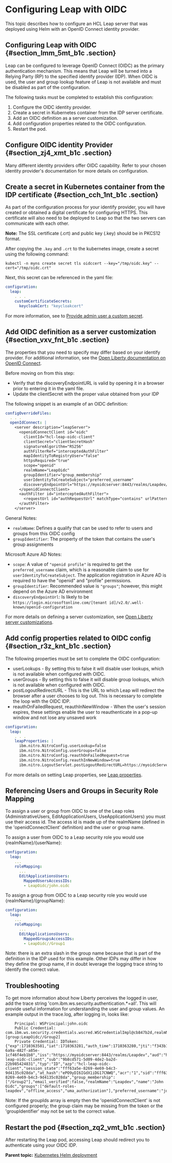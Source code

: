 # Configuring Leap with OIDC 

This topic describes how to configure an HCL Leap server that was deployed using Helm with an OpenID Connect identity provider.

## Configuring Leap with OIDC {#section_lmm_5mt_b1c .section}

Leap can be configured to leverage OpenID Connect \(OIDC\) as the primary authentication mechanism. This means that Leap will be turned into a Relying Party \(RP\) to the specified identify provider \(IDP\). When OIDC is used, the user and group lookup feature of Leap is not available and must be disabled as part of the configuration.

The following tasks must be completed to establish this configuration:

1.  Configure the OIDC identity provider.
2.  Create a secret in Kubernetes container from the IDP server certificate.
3.  Add an OIDC definition as a server customization.
4.  Add configuration properties related to the OIDC configuration.
5.  Restart the pod.

## Configure OIDC identity Provider {#section_zj4_xmt_b1c .section}

Many different identity providers offer OIDC capability. Refer to your chosen identity provider's documentation for more details on configuration.

## Create a secret in Kubernetes container from the IDP certificate {#section_cch_1nt_b1c .section}

As part of the configuration process for your identify provider, you will have created or obtained a digital certificate for configuring HTTPS. This certificate will also need to be deployed to Leap so that the two servers can communicate with each other.

**Note:** The SSL certificate \(.crt\) and public key \(.key\) should be in PKCS12 format.

After copying the `.key` and `.crt` to the kubernetes image, create a secret using the following command:

```text
kubectl -n myns create secret tls oidccert --key="/tmp/oidc.key" --cert="/tmp/oidc.crt"
```

Next, this secret can be referenced in the yaml file:

```yaml
configuration:
  leap:
    . . .
    customCertificateSecrets:
      keycloakCert: "keycloakcert"
```

For more information, see to [Provide admin user a custom secret](helm_admin_customsecret.md).

## Add OIDC definition as a server customization {#section_vxv_fnt_b1c .section}

The properties that you need to specify may differ based on your identify provider. For additional information, see the [Open Liberty documentation on OpenID Connect](https://openliberty.io/docs/latest/reference/config/openidConnectClient.html).

Before moving on from this step:

-   Verify that the discoveryEndpointURL is valid by opening it in a browser prior to entering it in the yaml file.
-   Update the clientSecret with the proper value obtained from your IDP

The following snippet is an example of an OIDC definition:

```yaml
configOverrideFiles:
  . . .
  openIdConnect: |
    <server description="leapServer">
      <openidConnectClient id="oidc"
        clientId="hcl-leap-oidc-client"
        clientSecret="clientSecretHash"
        signatureAlgorithm="RS256"
        authFilterRef="interceptedAuthFilter"
        mapIdentityToRegistryUser="false"
        httpsRequired="true"
        scope="openid"
        realmName="LeapOidc"
        groupIdentifier="group_membership"
        userIdentityToCreateSubject="preferred_username"
        discoveryEndpointUrl="https://myoidcserver:8443/realms/Leapdev/.well-known/openid-configuration">
      </openidConnectClient>
      <authFilter id="interceptedAuthFilter">
        <requestUrl id="authRequestUrl" matchType="contains" urlPattern="/apps/secure"/>
      </authFilter>
    </server> 
```
General Notes:  

- `realmName`: Defines a qualify that can be used to refer to users and groups from this OIDC config
- `groupIdentifier`: The property of the token that contains the user's group assignments

Microsoft Azure AD Notes:  

- `scope`: A value of `"openid profile"` is required to get the `preferred_username` claim, which is a reasonable claim to use for `userIdentityToCreateSubject`. The application registration in Azure AD is required to have the "openid" and "profile" permissions.
- `groupIdentifier`: Recommended value is `"groups"`; however, this might depend on the Azure AD environment
- `discoveryEndpointUrl`: Is likely to be `https://login.microsoftonline.com/[tenant id]/v2.0/.well-known/openid-configuration`


For more details on defining a server customization, see [Open Liberty server customizations](helm_open_liberty_custom.md).


## Add config properties related to OIDC config {#section_r3z_knt_b1c .section}

The following properties must be set to complete the OIDC configuration:

-   userLookups - By setting this to false it will disable user lookups, which is not available when configured with OIDC.
-   userGroups - By setting this to false it will disable group lookups, which is not available when configured with OIDC.
-   postLogoutRedirectURL - This is the URL to which Leap will redirect the browser after a user chooses to log out. This is necessary to complete the loop with the OIDC IDP.
-   reauthOnFailedRequest, reauthInNewWindow - When the user's session expires, these settings enable the user to reauthenticate in a pop-up window and not lose any unsaved work

```yaml
configuration:
  leap:
    . . .
    leapProperties: |
      ibm.nitro.NitroConfig.userLookup=false
      ibm.nitro.NitroConfig.userGroups=false 
      ibm.nitro.NitroConfig.reauthOnFailedRequest=true 
      ibm.nitro.NitroConfig.reauthInNewWindow=true 
      ibm.nitro.LogoutServlet.postLogoutRedirectURL=https://myoidcServer.com/realms/Leap/protocol/openid-connect/logout?client_id=hcl-leap-oidc-client&post_logout_redirect_uri=https://myLeapServer.com/apps/secure/org/ide/manager.html
```

For more details on setting Leap properties, see [Leap properties](helm_leap_properties.md).

## Referencing Users and Groups in Security Role Mapping 
To assign a user or group from OIDC to one of the Leap roles (AdministrativeUsers, EditApplicationUsers, UseApplicationUsers) you must use their access id.  The access id is made up of the realmName (defined in the 'openidConnectClient' definition) and the user or group name.  

To assign a user from OIDC to a Leap security role you would use {realmName}/{userName}:
```yaml
configuration:
  leap:
    ...
    roleMapping:
      ...
      EditApplicationsUsers:
        MappedUsersAccessIDs:
        - LeapOidc/john.oidc
```

To assign a group from OIDC to a Leap security role you would use {realmName}/{groupName}:
```yaml
configuration:
  leap:
    ...
    roleMapping:
      ...
      EditApplicationsUsers:
        MappedGroupsAccessIDs:
        - LeapOidc//Group1
```
Note: there is an extra slash in the group name because that is part of the definition in the IDP used for this example. Other IDPs may differ in how they define the group name, if in doubt leverage the logging trace string to identify the correct value.

## Troubleshooting
To get more information about how Liberty perceives the logged in user, add the trace string 'com.ibm.ws.security.authentication.*=all'.  This will provide useful information for understanding the user and group values.  An example output in the trace.log, after logging in, looks like:

```text
    Principal: WSPrincipal:john.oidc
    Public Credential: com.ibm.ws.security.credentials.wscred.WSCredentialImpl@cb847b2d,realmName=LeapOidc,securityName=john.oidc,realmSecurityName=LeapOidc/john.oidc,uniqueSecurityName=john.oidc,primaryGroupId=null,accessId=user:LeapOidc/john.oidc,groupIds=[group:LeapOidc//Group2]
    Private Credential: IDToken:{"exp":1710363581,"iat":1710363281,"auth_time":1710363280,"jti":"f343b1fe-6a9a-482f-a85e-1cf46f4eb1b8","iss":"https://myoidcserver:8443/realms/Leapdev","aud":"hcl-leap-oidc-client","sub":"9b8cd571-5d09-4de2-ba2d-22b985424831","typ":"ID","azp":"hcl-leap-oidc-client","session_state":"fff63a5e-8269-4e69-b4c3-9d4135c028da","at_hash":"ePO9yDI6IGdX1iDG17CNWQ","acr":"1","sid":"fff63a5e-8269-4e69-b4c3-9d4135c028da","group_membership":["/Group2"],"email_verified":false,"realmName":"Leapdev","name":"John Oidc","groups":["default-roles-leapdev","offline_access","uma_authorization"],"preferred_username":"john.oidc","given_name":"John","family_name":"Oidc","email":"john.oidc@acme.com"} 
```
Note: If the groupIds array is empty then the 'openidConnectClient' is not configured properly; the group claim may be missing from the token or the 'groupIdentifier' may not be set to the correct value.

## Restart the pod {#section_zq2_vmt_b1c .section}

After restarting the Leap pod, accessing Leap should redirect you to authenticate using your OIDC IDP.

**Parent topic:** [Kubernetes Helm deployment](kubernetes_helm_deployment.md)